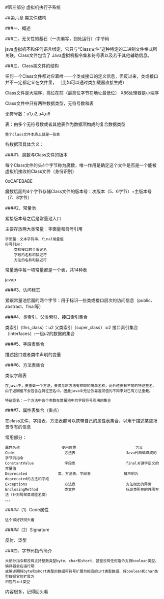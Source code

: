 #第三部分 虚拟机执行子系统

##第六章 类文件结构

###一、概述

###二、无关性的基石（一次编写，到处运行）:字节码

java虚拟机不和任何语言绑定，它只与“Class文件”这种特定的二进制文件格式所关联，Class文件包含了
Java虚拟机指令集和符号表以及若干其他辅助信息。

###三、Class类文件的结构

任何一个Class文件都对应着唯一一个类或接口的定义信息，但反过来，类或接口并不一定都定义在文件里，
（比如可以通过类加载器直接生成）

Class文件是大端序，高位在前（最高位字节在地址最低位）
X86处理器是小端序

Class文件中只有两种数据类型，无符号数和表

无符号数：u1,u2,u4,u8

表：由多个无符号数或者其他表作为数据项构成的复合数据类型

    整个Class文件本质上就是一张表
    
各数据项具体含义：

####1、魔数与Class文件的版本

每个Class文件的头4个字节称为魔数，唯一作用是确定这个文件是否是一个能被虚拟机接收的Class文件（身份识别）

0xCAFEBABE

魔数后面的4个字节存储Class文件的版本号：次版本（5、6字节）+主版本号（7、8字节）

####2、常量池

紧接版本号之后是常量池入口

主要存放两大类常量：字面量和符号引用

    字面量：文本字符串、final常量值
    符号引用：
        类和接口的全限定名
        字段的名称和描述符
        方法的名称和描述符

常量池中每一项常量都是一个表，共14种表

javap

####3、访问标志

紧跟常量池后面的两个字节：用于标识一些类或接口层次的访问信息（public、abstract、final等）

####4、类索引、父类索引、接口索引集合

类索引（this_class）：u2
父类索引（super_class）:u2
接口索引集合（interfaces）:一组u2的数据的集合

####5、字段表集合

描述接口或者类中声明的变量

####6、方法表集合

类似字段表

    在java中，要重载一个方法，要求与原方法有相同的简单名称，此外还要有不同的特征签名。
    由于返回值不会包含在特征签名中，因此java中无法依靠返回值的不同来对已有方法重载。
    
    特征签名：一个方法中各个参数在常量池中的字段符号引用的集合
    
####7、属性表集合（重点）

在class文件、字段表、方法表都可以携带自己的属性表集合，以用于描述某些场景专有的信息

常用部分：

    属性名称                   使用位置                           含义
    Code                       方法表                       Java代码编译成的字节码指令
    ConstantValue              字段表                       final关键字定义的常量值
    Deprecated              类、方法表、字段表               被声明为deprecated的方法和字段
    Exceptions                 方法表                       方法抛出的异常
    EnclosingMethod            类文件                       标识类所在的外围方法（针对局部类或匿名类）
    。。。
    
#####（1）Code属性

    这个得好好回头看

#####（2）Signature

反射、泛型

###四、字节码指令简介

    大部分指令都没有支持整数类型byte、char和short，甚至没有任何指令支持boolean类型。编译器会在运行期
    或编译期将byte和short类型的数据带符号扩展为相应的int类型数据，将boolean和char类型数据零位扩展为
    相应的int类型
    
内容很多，记得回头看




